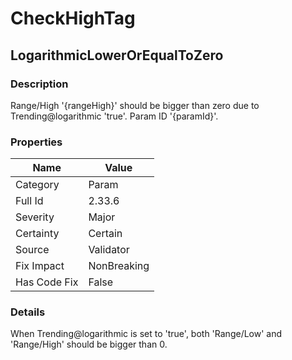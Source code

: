 ﻿---  
uid: Validator_2_33_6  
---

# CheckHighTag

## LogarithmicLowerOrEqualToZero

### Description

Range\/High '{rangeHigh}' should be bigger than zero due to Trending@logarithmic 'true'. Param ID '{paramId}'.

### Properties

| Name         | Value       |
| ------------ | ----------- |
| Category     | Param       |
| Full Id      | 2.33.6      |
| Severity     | Major       |
| Certainty    | Certain     |
| Source       | Validator   |
| Fix Impact   | NonBreaking |
| Has Code Fix | False       |

### Details

When Trending@logarithmic is set to 'true', both 'Range\/Low' and 'Range\/High' should be bigger than 0.
